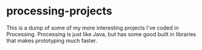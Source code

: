 # processing-projects
This is a dump of some of my more interesting projects I've coded in Processing. Processing is just like Java, but has some good built in libraries that makes prototyping much faster.

